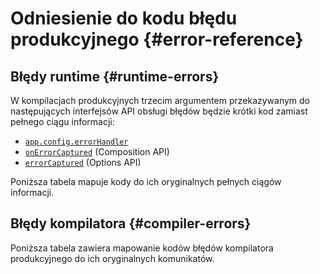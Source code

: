 <script setup>
import { ref, onMounted } from 'vue'
import { data } from './errors.data.ts'
import ErrorsTable from './ErrorsTable.vue'

const highlight = ref()
onMounted(() => {
  highlight.value = location.hash.slice(1)
})
</script>

# Odniesienie do kodu błędu produkcyjnego {#error-reference}

## Błędy runtime {#runtime-errors}

W kompilacjach produkcyjnych trzecim argumentem przekazywanym do następujących interfejsów API obsługi błędów będzie krótki kod zamiast pełnego ciągu informacji:

- [`app.config.errorHandler`](/api/application#app-config-errorhandler)
- [`onErrorCaptured`](/api/composition-api-lifecycle#onerrorcaptured) (Composition API)
- [`errorCaptured`](/api/options-lifecycle#errorcaptured) (Options API)

Poniższa tabela mapuje kody do ich oryginalnych pełnych ciągów informacji.

<ErrorsTable kind="runtime" :errors="data.runtime" :highlight="highlight" />

## Błędy kompilatora {#compiler-errors}

Poniższa tabela zawiera mapowanie kodów błędów kompilatora produkcyjnego do ich oryginalnych komunikatów.

<ErrorsTable kind="compiler" :errors="data.compiler" :highlight="highlight" />
